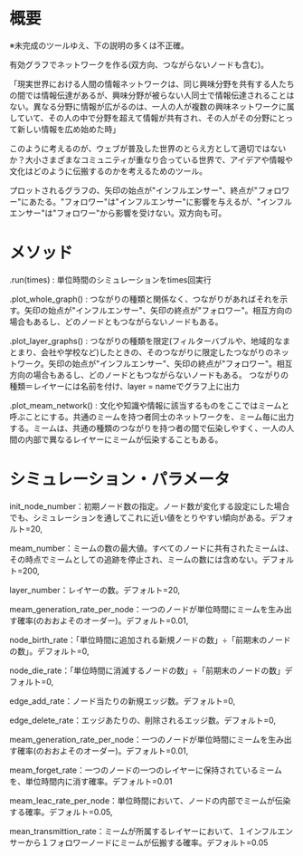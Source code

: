 # 概要

※未完成のツールゆえ、下の説明の多くは不正確。

有効グラフでネットワークを作る(双方向、つながらないノードも含む)。

「現実世界における人間の情報ネットワークは、同じ興味分野を共有する人たちの間では情報伝達があるが、興味分野が被らない人同士で情報伝達されることはない。異なる分野に情報が広がるのは、一人の人が複数の興味ネットワークに属していて、その人の中で分野を超えて情報が共有され、その人がその分野にとって新しい情報を広め始めた時」

このように考えるのが、ウェブが普及した世界のとらえ方として適切ではないか？大小さまざまなコミュニティが重なり合っている世界で、アイデアや情報や文化はどのように伝搬するのかを考えるためのツール。 

プロットされるグラフの、矢印の始点が"インフルエンサー"、終点が"フォロワー"にあたる。"フォロワー"は"インフルエンサー"に影響を与えるが、"インフルエンサー"は"フォロワー"から影響を受けない。双方向も可。



# メソッド

.run(times) :  単位時間のシミュレーションをtimes回実行

.plot_whole_graph() : つながりの種類と関係なく、つながりがあればそれを示す。矢印の始点が"インフルエンサー"、矢印の終点が"フォロワー"。相互方向の場合もあるし、どのノードともつながらないノードもある。

.plot_layer_graphs()  : つながりの種類を限定(フィルターバブルや、地域的なまとまり、会社や学校など)したときの、そのつながりに限定したつながりのネットワーク。矢印の始点が"インフルエンサー"、矢印の終点が"フォロワー"。相互方向の場合もあるし、どのノードともつながらないノードもある。
つながりの種類＝レイヤーには名前を付け、layer = nameでグラフ上に出力

.plot_meam_network()  : 文化や知識や情報に該当するものをここではミームと呼ぶことにする。共通のミームを持つ者同士のネットワークを、ミーム毎に出力する。ミームは、共通の種類のつながりを持つ者の間で伝染しやすく、一人の人間の内部で異なるレイヤーにミームが伝染することもある。


# シミュレーション・パラメータ

init_node_number：初期ノード数の指定。ノード数が変化する設定にした場合でも、シミュレーションを通してこれに近い値をとりやすい傾向がある。デフォルト=20, 

meam_number：ミームの数の最大値。すべてのノードに共有されたミームは、その時点でミームとしての追跡を停止され、ミームの数には含めない。デフォルト=200, 

layer_number：レイヤーの数。デフォルト=20, 

meam_generation_rate_per_node：一つのノードが単位時間にミームを生み出す確率(のおおよそのオーダー)。デフォルト=0.01, 

node_birth_rate：「単位時間に追加される新規ノードの数」÷「前期末のノードの数」。デフォルト=0, 

node_die_rate：「単位時間に消滅するノードの数」÷「前期末のノードの数」デフォルト=0, 

edge_add_rate：ノード当たりの新規エッジ数。デフォルト=0, 

edge_delete_rate：エッジあたりの、削除されるエッジ数。デフォルト=0, 

meam_generation_rate_per_node：一つのノードが単位時間にミームを生み出す確率(のおおよそのオーダー)。デフォルト=0.01, 

meam_forget_rate：一つのノードの一つのレイヤーに保持されているミームを、単位時間内に消す確率。デフォルト=0.01

meam_leac_rate_per_node：単位時間において、ノードの内部でミームが伝染する確率。デフォルト=0.05, 

mean_transmittion_rate：ミームが所属するレイヤーにおいて、１インフルエンサーから１フォロワーノードにミームが伝搬する確率。デフォルト=0.05

